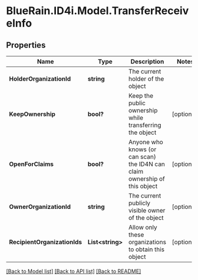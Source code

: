 # BlueRain.ID4i.Model.TransferReceiveInfo
## Properties

Name | Type | Description | Notes
------------ | ------------- | ------------- | -------------
**HolderOrganizationId** | **string** | The current holder of the object | 
**KeepOwnership** | **bool?** | Keep the public ownership while transferring the object | [optional] 
**OpenForClaims** | **bool?** | Anyone who knows (or can scan) the ID4N can claim ownership of this object | [optional] 
**OwnerOrganizationId** | **string** | The current publicly visible owner of the object | [optional] 
**RecipientOrganizationIds** | **List&lt;string&gt;** | Allow only these organizations to obtain this object | [optional] 

[[Back to Model list]](../README.md#documentation-for-models) [[Back to API list]](../README.md#documentation-for-api-endpoints) [[Back to README]](../README.md)

